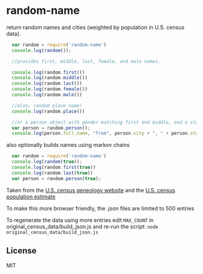# random-name

return random names and cities (weighted by population in U.S. census data).

``` js
  var random = require('random-name')
  console.log(random());

  //provides first, middle, last, female, and male names.

  console.log(random.first())
  console.log(random.middle())
  console.log(random.last())
  console.log(random.female())
  console.log(random.male())

  //also, random place name!
  console.log(random.place())

  //or a person object with gender matching first and middle, and a state
  var person = random.person();
  console.log(person.full_name, "from", person.city + ", " + person.state);
```

also optionally builds names using markov chains

``` js
  var random = require('random-name')
  console.log(random(true));
  console.log(random.first(true))
  console.log(random.last(true))
  var person = random.person(true);
```

Taken from the [U.S. census geneology website](https://www.census.gov/genealogy/www/data/1990surnames/names_files.html)
and the [U.S. census population estimate](https://www.census.gov/popest/)

To make this more browser friendly, the .json files are limited to 500 entries

To regenerate the data using more entries edit `MAX_COUNT` in original_census_data/build_json.js and re-run the script:
`node original_census_data/build_json.js`

## License

MIT
